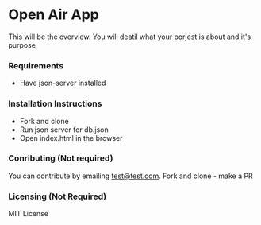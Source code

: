 # Open Air App
This will be the overview. You will deatil what your porjest is about and it's purpose

### Requirements
* Have json-server installed

### Installation Instructions
* Fork and clone
* Run json server for db.json
* Open index.html in the browser

### Conributing (Not required)
You can contribute by emailing test@test.com.
Fork and clone - make a PR

### Licensing (Not Required)
MIT License 
